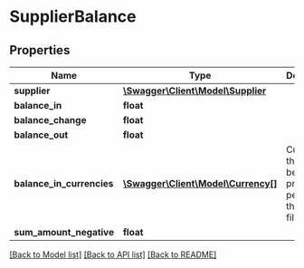# SupplierBalance

## Properties
Name | Type | Description | Notes
------------ | ------------- | ------------- | -------------
**supplier** | [**\Swagger\Client\Model\Supplier**](Supplier.md) |  | [optional] 
**balance_in** | **float** |  | [optional] 
**balance_change** | **float** |  | [optional] 
**balance_out** | **float** |  | [optional] 
**balance_in_currencies** | [**\Swagger\Client\Model\Currency[]**](Currency.md) | Currencies that have been used prior to this period, for the given filter | [optional] 
**sum_amount_negative** | **float** |  | [optional] 

[[Back to Model list]](../../README.md#documentation-for-models) [[Back to API list]](../../README.md#documentation-for-api-endpoints) [[Back to README]](../../README.md)

